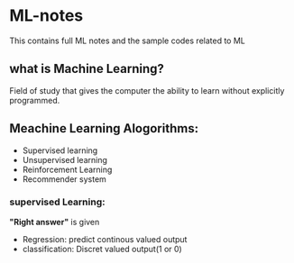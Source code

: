 # ML-notes
This contains full ML notes and the sample codes related to ML

## what is Machine Learning?
Field of study that gives the computer the ability to learn without explicitly programmed.

## Meachine Learning Alogorithms:
- Supervised learning 
- Unsupervised learning
- Reinforcement Learning
- Recommender system

### supervised Learning:
**"Right answer"** is given
- Regression: predict continous valued output
- classification: Discret valued output(1 or 0)

